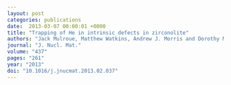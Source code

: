 ```yaml
---
layout: post
categories: publications
date:  2013-03-07 00:00:01 +0000
title: "Trapping of He in intrinsic defects in zirconolite"
authors: "Jack Mulroue, Matthew Watkins, Andrew J. Morris and Dorothy M. Duffy"
journal: "J. Nucl. Mat."
volume: "437"
pages: "261"
year: "2013"
doi: "10.1016/j.jnucmat.2013.02.037"
---
```

